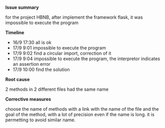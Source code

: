 **Issue summary**

for the project HBNB, after implement the framework flask, it was impossible to execute the program

**Timeline**

 - 16/9 17:30 all is ok
 - 17/9 9:01 impossible to execute the program
 - 17/9 9:02 find a circular import, correction of it
 - 17/9 9:04 impossible to execute the program, the interpretor indicates an assertion error
 - 17/9 10:00 find the solution


**Root cause**

2 methods in 2 different files had the same name

**Corrective measures**

choose the name of methods with a link with the name of the file and the goal of the method, with a lot of precision even if the name is long. it is permetting to avoid similar name.
